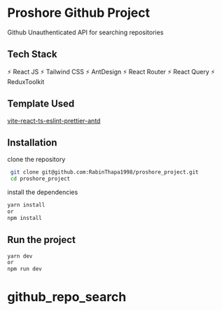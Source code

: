 # Proshore Github Project

Github Unauthenticated API for searching repositories

## Tech Stack

⚡ React JS ⚡ Tailwind CSS ⚡ AntDesign ⚡ React Router ⚡ React Query ⚡ ReduxToolkit

## Template Used

[vite-react-ts-eslint-prettier-antd](https://github.com/RabinThapa1998/vite-react-ts-eslint-prettier-antd)

## Installation

clone the repository

```bash
 git clone git@github.com:RabinThapa1998/proshore_project.git
 cd proshore_project
```

install the dependencies

```bash
yarn install
or
npm install
```

## Run the project

```bash
yarn dev
or
npm run dev
```
# github_repo_search
